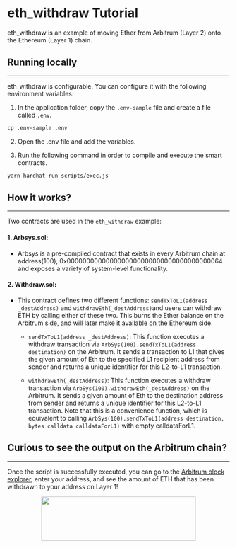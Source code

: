 # eth_withdraw Tutorial

eth_withdraw is an example of moving Ether from Arbitrum (Layer 2) onto the Ethereum (Layer 1) chain.

## Running locally
---

eth_withdraw is configurable.  You can configure it with the following environment variables:

1. In the application folder, copy the ```.env-sample``` file and create a file called ```.env```.

```bash
cp .env-sample .env
```

2. Open the .env file and add the variables.


3. Run the following command in order to compile and execute the smart contracts.


```bash
yarn hardhat run scripts/exec.js

```
## How it works?
---

Two contracts are used in the `eth_withdraw` example: 

####  **1. Arbsys.sol:** 

* Arbsys is a pre-compiled contract that exists in every Arbitrum chain at address(100), 0x0000000000000000000000000000000000000064 and exposes a variety of system-level functionality.

####  **2. Withdraw.sol:** 

* This contract defines two different functions: `sendTxToL1(address _destAddress)` and `withdrawEth(_destAddress)`and users can withdraw ETH by calling either of these two. This burns the Ether balance on the Arbitrum side, and will later make it available on the Ethereum side.

    - `sendTxToL1(address _destAddress)`: This function executes a withdraw transaction via `ArbSys(100).sendTxToL1(address destination)` on the Arbitrum. It sends a transaction to L1 that gives the given amount of Eth to the specified L1 recipient address from sender and returns a unique identifier for this L2-to-L1 transaction.

    - `withdrawEth(_destAddress)`: This function executes a withdraw transaction via `ArbSys(100).withdrawEth(_destAddress)` on the Arbitrum. It sends a given amount of Eth to the destination address from sender and returns a unique identifier for this L2-to-L1 transaction. Note that this is a convenience function, which is equivalent to calling `ArbSys(100).sendTxToL1(address destination, bytes calldata calldataForL1)` with empty calldataForL1.


## Curious to see the output on the Arbitrum chain?
---

Once the script is successfully executed, you can go to the [Arbitrum block explorer](https://explorer.arbitrum.io), enter your address, and see the amount of ETH that has been withdrawn to your address on Layer 1!

<p align="center">
  <img width="350" height="100" src= "https://offchainlabs.com/c79291eee1a8e736eebd9a2c708dbe44.png" />
</p>